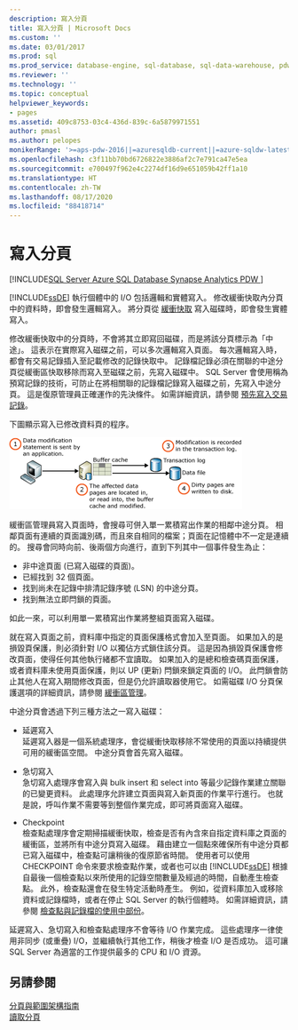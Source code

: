 ```yaml
---
description: 寫入分頁
title: 寫入分頁 | Microsoft Docs
ms.custom: ''
ms.date: 03/01/2017
ms.prod: sql
ms.prod_service: database-engine, sql-database, sql-data-warehouse, pdw
ms.reviewer: ''
ms.technology: ''
ms.topic: conceptual
helpviewer_keywords:
- pages
ms.assetid: 409c8753-03c4-436d-839c-6a5879971551
author: pmasl
ms.author: pelopes
monikerRange: '>=aps-pdw-2016||=azuresqldb-current||=azure-sqldw-latest||>=sql-server-2016||=sqlallproducts-allversions||>=sql-server-linux-2017||=azuresqldb-mi-current'
ms.openlocfilehash: c3f11bb70bd6726822e3886af2c7e791ca47e5ea
ms.sourcegitcommit: e700497f962e4c2274df16d9e651059b42ff1a10
ms.translationtype: HT
ms.contentlocale: zh-TW
ms.lasthandoff: 08/17/2020
ms.locfileid: "88418714"
---
```

# <a name="writing-pages"></a>寫入分頁
[!INCLUDE[SQL Server Azure SQL Database Synapse Analytics PDW ](../includes/applies-to-version/sql-asdb-asdbmi-asa-pdw.md)]

[!INCLUDE[ssDE](../includes/ssde-md.md)] 執行個體中的 I/O 包括邏輯和實體寫入。 修改緩衝快取內分頁中的資料時，即會發生邏輯寫入。 將分頁從 [緩衝快取](../relational-databases/memory-management-architecture-guide.md) 寫入磁碟時，即會發生實體寫入。

修改緩衝快取中的分頁時，不會將其立即寫回磁碟，而是將該分頁標示為「中途」。 這表示在實際寫入磁碟之前，可以多次邏輯寫入頁面。 每次邏輯寫入時，都會有交易記錄插入至記載修改的記錄快取中。 記錄檔記錄必須在關聯的中途分頁從緩衝區快取移除而寫入至磁碟之前，先寫入磁碟中。 SQL Server 會使用稱為預寫記錄的技術，可防止在將相關聯的記錄檔記錄寫入磁碟之前，先寫入中途分頁。 這是復原管理員正確運作的先決條件。 如需詳細資訊，請參閱 [預先寫入交易記錄](../relational-databases/sql-server-transaction-log-architecture-and-management-guide.md)。

下圖顯示寫入已修改資料頁的程序。

![Writing_Pages](../relational-databases/media/writing-pages.gif)

緩衝區管理員寫入頁面時，會搜尋可併入單一累積寫出作業的相鄰中途分頁。 相鄰頁面有連續的頁面識別碼，而且來自相同的檔案；頁面在記憶體中不一定是連續的。 搜尋會同時向前、後兩個方向進行，直到下列其中一個事件發生為止：

 * 非中途頁面 (已寫入磁碟的頁面)。
 * 已經找到 32 個頁面。
 * 找到尚未在記錄中排清記錄序號 (LSN) 的中途分頁。
 * 找到無法立即閂鎖的頁面。

如此一來，可以利用單一累積寫出作業將整組頁面寫入磁碟。 

就在寫入頁面之前，資料庫中指定的頁面保護格式會加入至頁面。 如果加入的是損毀頁保護，則必須針對 I/O 以獨佔方式鎖住該分頁。 這是因為損毀頁保護會修改頁面，使得任何其他執行緒都不宜讀取。 如果加入的是總和檢查碼頁面保護，或者資料庫未使用頁面保護，則以 UP (更新) 閂鎖來鎖定頁面的 I/O。 此閂鎖會防止其他人在寫入期間修改頁面，但是仍允許讀取器使用它。 如需磁碟 I/O 分頁保護選項的詳細資訊，請參閱 [緩衝區管理](../relational-databases/memory-management-architecture-guide.md)。

中途分頁會透過下列三種方法之一寫入磁碟： 

* 延遲寫入   
 延遲寫入器是一個系統處理序，會從緩衝快取移除不常使用的頁面以持續提供可用的緩衝區空間。 中途分頁會首先寫入磁碟。 

* 急切寫入   
 急切寫入處理序會寫入與 bulk insert 和 select into 等最少記錄作業建立關聯的已變更資料。 此處理序允許建立頁面與寫入新頁面的作業平行進行。 也就是說，呼叫作業不需要等到整個作業完成，即可將頁面寫入磁碟。

* Checkpoint   
 檢查點處理序會定期掃描緩衝快取，檢查是否有內含來自指定資料庫之頁面的緩衝區，並將所有中途分頁寫入磁碟。 藉由建立一個點來確保所有中途分頁都已寫入磁碟中，檢查點可讓稍後的復原節省時間。 使用者可以使用 CHECKPOINT 命令來要求檢查點作業，或者也可以由 [!INCLUDE[ssDE](../includes/ssde-md.md)] 根據自最後一個檢查點以來所使用的記錄空間數量及經過的時間，自動產生檢查點。 此外，檢查點還會在發生特定活動時產生。 例如，從資料庫加入或移除資料或記錄檔時，或者在停止 SQL Server 的執行個體時。 如需詳細資訊，請參閱 [檢查點與記錄檔的使用中部份](../relational-databases/sql-server-transaction-log-architecture-and-management-guide.md)。

延遲寫入、急切寫入和檢查點處理序不會等待 I/O 作業完成。 這些處理序一律使用非同步 (或重疊) I/O，並繼續執行其他工作，稍後才檢查 I/O 是否成功。 這可讓 SQL Server 為適當的工作提供最多的 CPU 和 I/O 資源。

## <a name="see-also"></a>另請參閱
[分頁與範圍架構指南](../relational-databases/pages-and-extents-architecture-guide.md)   
 [讀取分頁](../relational-databases/reading-pages.md)
